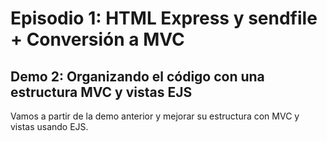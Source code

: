 # Episodio 1:  HTML Express y sendfile + Conversión a MVC

## Demo 2: Organizando el código con una estructura MVC y vistas EJS

Vamos a partir de la demo anterior y mejorar su estructura con MVC y vistas usando EJS.

